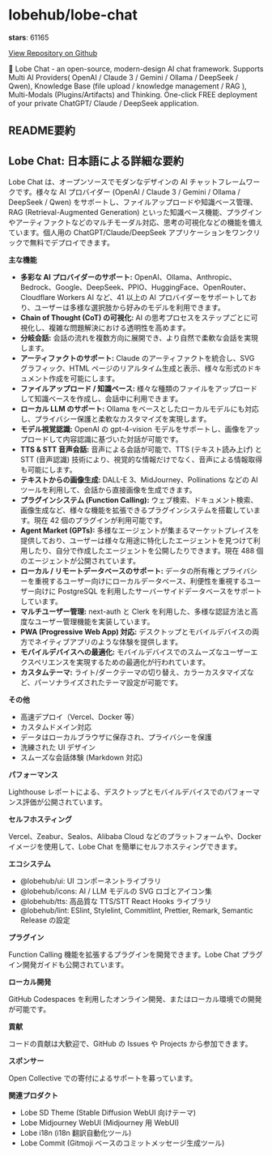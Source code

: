 
# lobehub/lobe-chat

**stars**: 61165

[View Repository on Github](https://github.com/lobehub/lobe-chat)

🤯 Lobe Chat - an open-source, modern-design AI chat framework. Supports Multi AI Providers( OpenAI / Claude 3 / Gemini / Ollama / DeepSeek / Qwen), Knowledge Base (file upload / knowledge management / RAG ), Multi-Modals (Plugins/Artifacts) and Thinking. One-click FREE deployment of your private ChatGPT/ Claude / DeepSeek application.

## README要約
## Lobe Chat: 日本語による詳細な要約

Lobe Chat は、オープンソースでモダンなデザインの AI チャットフレームワークです。様々な AI プロバイダー (OpenAI / Claude 3 / Gemini / Ollama / DeepSeek / Qwen) をサポートし、ファイルアップロードや知識ベース管理、RAG (Retrieval-Augmented Generation) といった知識ベース機能、プラグインやアーティファクトなどのマルチモーダル対応、思考の可視化などの機能を備えています。個人用の ChatGPT/Claude/DeepSeek アプリケーションをワンクリックで無料でデプロイできます。

**主な機能**

*   **多彩な AI プロバイダーのサポート:** OpenAI、Ollama、Anthropic、Bedrock、Google、DeepSeek、PPIO、HuggingFace、OpenRouter、Cloudflare Workers AI など、41 以上の AI プロバイダーをサポートしており、ユーザーは多様な選択肢から好みのモデルを利用できます。
*   **Chain of Thought (CoT) の可視化:** AI の思考プロセスをステップごとに可視化し、複雑な問題解決における透明性を高めます。
*   **分岐会話:** 会話の流れを複数方向に展開でき、より自然で柔軟な会話を実現します。
*   **アーティファクトのサポート:** Claude のアーティファクトを統合し、SVG グラフィック、HTML ページのリアルタイム生成と表示、様々な形式のドキュメント作成を可能にします。
*   **ファイルアップロード / 知識ベース:** 様々な種類のファイルをアップロードして知識ベースを作成し、会話中に利用できます。
*   **ローカル LLM のサポート:** Ollama をベースとしたローカルモデルにも対応し、プライバシー保護と柔軟なカスタマイズを実現します。
*   **モデル視覚認識:** OpenAI の gpt-4-vision モデルをサポートし、画像をアップロードして内容認識に基づいた対話が可能です。
*   **TTS & STT 音声会話:** 音声による会話が可能で、TTS (テキスト読み上げ) と STT (音声認識) 技術により、視覚的な情報だけでなく、音声による情報取得も可能にします。
*   **テキストからの画像生成:** DALL-E 3、MidJourney、Pollinations などの AI ツールを利用して、会話から直接画像を生成できます。
*   **プラグインシステム (Function Calling):** ウェブ検索、ドキュメント検索、画像生成など、様々な機能を拡張できるプラグインシステムを搭載しています。現在 42 個のプラグインが利用可能です。
*   **Agent Market (GPTs):** 多様なエージェントが集まるマーケットプレイスを提供しており、ユーザーは様々な用途に特化したエージェントを見つけて利用したり、自分で作成したエージェントを公開したりできます。現在 488 個のエージェントが公開されています。
*   **ローカル / リモートデータベースのサポート:** データの所有権とプライバシーを重視するユーザー向けにローカルデータベース、利便性を重視するユーザー向けに PostgreSQL を利用したサーバーサイドデータベースをサポートしています。
*   **マルチユーザー管理:** next-auth と Clerk を利用した、多様な認証方法と高度なユーザー管理機能を実装しています。
*   **PWA (Progressive Web App) 対応:** デスクトップとモバイルデバイスの両方でネイティブアプリのような体験を提供します。
*   **モバイルデバイスへの最適化:** モバイルデバイスでのスムーズなユーザーエクスペリエンスを実現するための最適化が行われています。
*   **カスタムテーマ:** ライト/ダークテーマの切り替え、カラーカスタマイズなど、パーソナライズされたテーマ設定が可能です。

**その他**

*   高速デプロイ（Vercel、Docker 等）
*   カスタムドメイン対応
*   データはローカルブラウザに保存され、プライバシーを保護
*   洗練された UI デザイン
*   スムーズな会話体験 (Markdown 対応)

**パフォーマンス**

Lighthouse レポートによる、デスクトップとモバイルデバイスでのパフォーマンス評価が公開されています。

**セルフホスティング**

Vercel、Zeabur、Sealos、Alibaba Cloud などのプラットフォームや、Docker イメージを使用して、Lobe Chat を簡単にセルフホスティングできます。

**エコシステム**

*   @lobehub/ui: UI コンポーネントライブラリ
*   @lobehub/icons: AI / LLM モデルの SVG ロゴとアイコン集
*   @lobehub/tts: 高品質な TTS/STT React Hooks ライブラリ
*   @lobehub/lint: ESlint, Stylelint, Commitlint, Prettier, Remark, Semantic Release の設定

**プラグイン**

Function Calling 機能を拡張するプラグインを開発できます。Lobe Chat プラグイン開発ガイドも公開されています。

**ローカル開発**

GitHub Codespaces を利用したオンライン開発、またはローカル環境での開発が可能です。

**貢献**

コードの貢献は大歓迎で、GitHub の Issues や Projects から参加できます。

**スポンサー**

Open Collective での寄付によるサポートを募っています。

**関連プロダクト**

*   Lobe SD Theme (Stable Diffusion WebUI 向けテーマ)
*   Lobe Midjourney WebUI (Midjourney 用 WebUI)
*   Lobe i18n (i18n 翻訳自動化ツール)
*   Lobe Commit (Gitmoji ベースのコミットメッセージ生成ツール)

